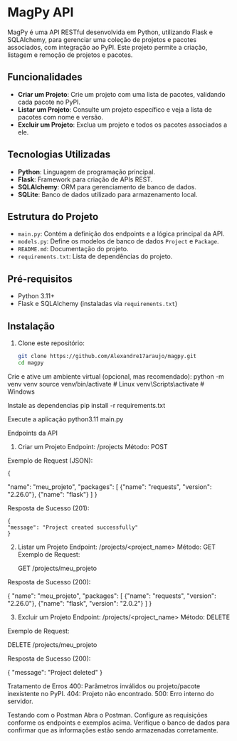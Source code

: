 # MagPy API

MagPy é uma API RESTful desenvolvida em Python, utilizando Flask e SQLAlchemy, para gerenciar uma coleção de projetos e pacotes associados, com integração ao PyPI. Este projeto permite a criação, listagem e remoção de projetos e pacotes.

## Funcionalidades

- **Criar um Projeto**: Crie um projeto com uma lista de pacotes, validando cada pacote no PyPI.
- **Listar um Projeto**: Consulte um projeto específico e veja a lista de pacotes com nome e versão.
- **Excluir um Projeto**: Exclua um projeto e todos os pacotes associados a ele.

## Tecnologias Utilizadas

- **Python**: Linguagem de programação principal.
- **Flask**: Framework para criação de APIs REST.
- **SQLAlchemy**: ORM para gerenciamento de banco de dados.
- **SQLite**: Banco de dados utilizado para armazenamento local.

## Estrutura do Projeto

- `main.py`: Contém a definição dos endpoints e a lógica principal da API.
- `models.py`: Define os modelos de banco de dados `Project` e `Package`.
- `README.md`: Documentação do projeto.
- `requirements.txt`: Lista de dependências do projeto.

## Pré-requisitos

- Python 3.11+
- Flask e SQLAlchemy (instaladas via `requirements.txt`)

## Instalação

1. Clone este repositório:
   ```bash
   git clone https://github.com/Alexandre17araujo/magpy.git
   cd magpy


Crie e ative um ambiente virtual (opcional, mas recomendado):
	python -m venv venv
	source venv/bin/activate  # Linux
	venv\Scripts\activate     # Windows

Instale as dependencias
	pip install -r requirements.txt

Execute a aplicação
	python3.11 main.py

Endpoints da API

1. Criar um Projeto
Endpoint: /projects
Método: POST

Exemplo de Request (JSON):

	{
  "name": "meu_projeto",
  "packages": [
    {"name": "requests", "version": "2.26.0"},
    {"name": "flask"}
  ]
}


Resposta de Sucesso (201):

	{
  	"message": "Project created successfully"
	}

2. Listar um Projeto
Endpoint: /projects/<project_name>
Método: GET
Exemplo de Request:

	GET /projects/meu_projeto



Resposta de Sucesso (200):

{
  	"name": "meu_projeto",
	"packages": [
    {"name": "requests", "version": "2.26.0"},
    {"name": "flask", "version": "2.0.2"}
]
}


3. Excluir um Projeto
Endpoint: /projects/<project_name>
Método: DELETE

Exemplo de Request:

DELETE /projects/meu_projeto


Resposta de Sucesso (200):

{
  "message": "Project deleted"
}


Tratamento de Erros
	400: Parâmetros inválidos ou projeto/pacote inexistente no PyPI.
	404: Projeto não encontrado.
	500: Erro interno do servidor.


Testando com o Postman
	Abra o Postman.
	Configure as requisições conforme os endpoints e exemplos acima.
	Verifique o banco de dados para confirmar que as informações estão sendo armazenadas corretamente.
